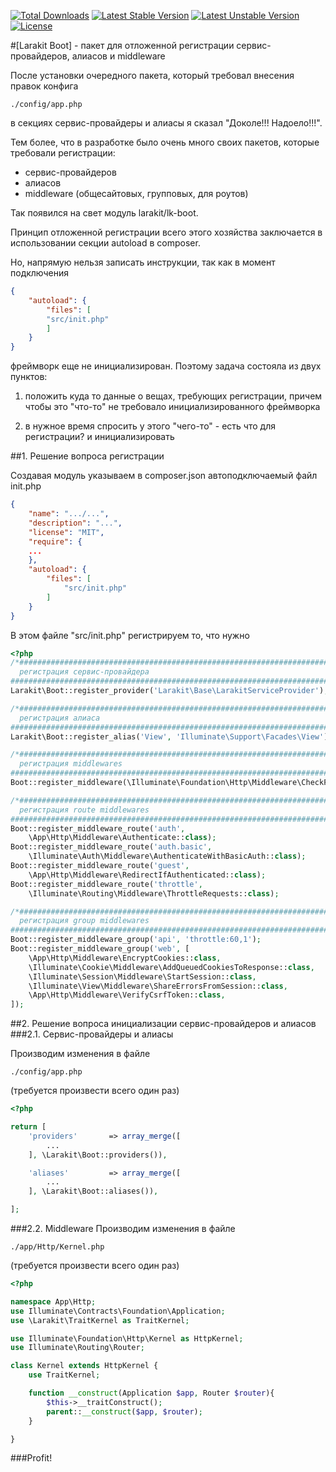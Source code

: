 [![Total Downloads](https://poser.pugx.org/larakit/lk-boot/d/total.svg)](https://packagist.org/packages/larakit/lk-boot)
[![Latest Stable Version](https://poser.pugx.org/larakit/lk-boot/v/stable.svg)](https://packagist.org/packages/larakit/lk-boot)
[![Latest Unstable Version](https://poser.pugx.org/larakit/lk-boot/v/unstable.svg)](https://packagist.org/packages/larakit/lk-boot)
[![License](https://poser.pugx.org/larakit/lk-boot/license.svg)](https://packagist.org/packages/larakit/lk-boot)

#[Larakit Boot] - пакет для отложенной регистрации сервис-провайдеров, алиасов и middleware

После установки очередного пакета, который требовал внесения правок конфига
~~~
./config/app.php
~~~
в секциях сервис-провайдеры и алиасы я сказал "Доколе!!! Надоело!!!".

Тем более, что в разработке было очень много своих пакетов, которые требовали регистрации:
- сервис-провайдеров
- алиасов
- middleware (общесайтовых, групповых, для роутов)

Так появился на свет модуль larakit/lk-boot.

Принцип отложенной регистрации всего этого хозяйства заключается в использовании секции autoload в composer.

Но, напрямую нельзя записать инструкции, так как в момент подключения
~~~json
{
    "autoload": {
        "files": [
	    "src/init.php"
        ]
    }
}
~~~
фреймворк еще не инициализирован.
Поэтому задача состояла из двух пунктов:

1) положить куда то данные о вещах, требующих регистрации, причем чтобы это "что-то" не требовало инициализированного фреймворка

2) в нужное время спросить у этого "чего-то" - есть что для регистрации? и инициализировать



##1. Решение вопроса регистрации

Создавая модуль указываем в composer.json автоподключаемый файл init.php
~~~json
{
	"name": ".../...",
	"description": "...",
	"license": "MIT",
	"require": {
	...
	},
	"autoload": {
		"files": [
			"src/init.php"
		]
	}
}
~~~

В этом файле "src/init.php" регистрируем то, что нужно
~~~php
<?php
/*################################################################################
  регистрация сервис-провайдера
################################################################################*/
Larakit\Boot::register_provider('Larakit\Base\LarakitServiceProvider');

/*################################################################################
  регистрация алиаса
################################################################################*/
Larakit\Boot::register_alias('View', 'Illuminate\Support\Facades\View');

/*################################################################################
  регистрация middlewares
################################################################################*/
Boot::register_middleware(\Illuminate\Foundation\Http\Middleware\CheckForMaintenanceMode::class);

/*################################################################################
  регистрация route middlewares
################################################################################*/
Boot::register_middleware_route('auth', 
	\App\Http\Middleware\Authenticate::class);
Boot::register_middleware_route('auth.basic', 
	\Illuminate\Auth\Middleware\AuthenticateWithBasicAuth::class);
Boot::register_middleware_route('guest', 
	\App\Http\Middleware\RedirectIfAuthenticated::class);
Boot::register_middleware_route('throttle', 
	\Illuminate\Routing\Middleware\ThrottleRequests::class);

/*################################################################################
  регистрация group middlewares
################################################################################*/
Boot::register_middleware_group('api', 'throttle:60,1');
Boot::register_middleware_group('web', [
    \App\Http\Middleware\EncryptCookies::class,
    \Illuminate\Cookie\Middleware\AddQueuedCookiesToResponse::class,
    \Illuminate\Session\Middleware\StartSession::class,
    \Illuminate\View\Middleware\ShareErrorsFromSession::class,
    \App\Http\Middleware\VerifyCsrfToken::class,
]);
~~~

##2. Решение вопроса инициализации сервис-провайдеров и алиасов
###2.1. Сервис-провайдеры и алиасы

Производим изменения в файле
~~~
./config/app.php
~~~
 (требуется произвести всего один раз)
 
~~~php
<?php

return [
    'providers'       => array_merge([
        ...
    ], \Larakit\Boot::providers()),

    'aliases'         => array_merge([
        ...
    ], \Larakit\Boot::aliases()),

];
~~~

###2.2. Middleware
Производим изменения в файле
~~~
./app/Http/Kernel.php
~~~
 (требуется произвести всего один раз)

~~~php
<?php

namespace App\Http;
use Illuminate\Contracts\Foundation\Application;
use \Larakit\TraitKernel as TraitKernel;

use Illuminate\Foundation\Http\Kernel as HttpKernel;
use Illuminate\Routing\Router;

class Kernel extends HttpKernel {
    use TraitKernel;

    function __construct(Application $app, Router $router){
        $this->__traitConstruct();
        parent::__construct($app, $router);
    }

}
~~~

###Profit!

